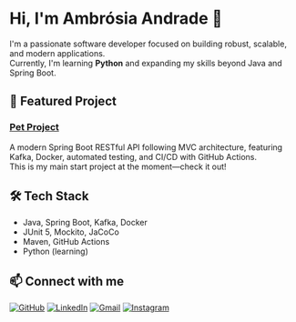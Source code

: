# Hi, I'm Ambrósia Andrade 👋

I'm a passionate software developer focused on building robust, scalable, and modern applications.  
Currently, I'm learning **Python** and expanding my skills beyond Java and Spring Boot.

## 🚀 Featured Project

### [Pet Project](https://github.com/ambrosiaandrade/pets)
A modern Spring Boot RESTful API following MVC architecture, featuring Kafka, Docker, automated testing, and CI/CD with GitHub Actions.  
This is my main start project at the moment—check it out!

## 🛠️ Tech Stack

- Java, Spring Boot, Kafka, Docker
- JUnit 5, Mockito, JaCoCo
- Maven, GitHub Actions
- Python (learning)

## 📫 Connect with me

[![GitHub][github-shield]][github-url]
[![LinkedIn][linkedin-shield]][linkedin-url]
[![Gmail][gmail-shield]][gmail-url]
[![Instagram][instagram-shield]][instagram-url]

<!-- SHIELDS -->
[github-shield]: https://img.shields.io/badge/-GitHub-181717?style=for-the-badge&logo=GitHub&logoColor=white
[github-url]: https://github.com/ambrosiaandrade
[linkedin-shield]: https://img.shields.io/badge/-LinkedIn-black.svg?style=for-the-badge&logo=linkedin&colorB=blue
[linkedin-url]: https://linkedin.com/in/ambrosiaandrade
[gmail-shield]: https://img.shields.io/badge/-Gmail-EA4335?style=for-the-badge&logo=gmail&logoColor=white
[gmail-url]: mailto:ambrosiaandrade.pe@gmail.com
[instagram-shield]: https://img.shields.io/badge/-Instagram-E4405F?style=for-the-badge&logo=instagram&logoColor=white
[instagram-url]: https://www.instagram.com/ambrosia_andrade_br/
